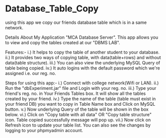 # Database_Table_Copy
using this app we copy our friends database table which is in a same network.

Details About My Application "MCA Database Server".
This app allows you to view and copy the tables created at our "DBMS LAB".

Features:-
i.) It helps to copy the table of another student to your database. 
ii.) It provides two ways of copying table, with data(table+rows) and without data(table structure).
iii.) You can also view the underlying MySQL Query of table being copied.
iv.) It auto logins with the default password which we're assigned i.e. our reg. no.

Steps for using this app:-
i.) Connect with college network(Wifi or LAN).
ii.) Run the "dbExperiment.jar" file and Login with your reg. no.
iii.) Type your friend's reg. no. in Your Friends Tables box. It will show all the tables created by your friend.
iv.) Type the name of the table (table must exist in your friend DB) you want to copy in Table Name box and Click on MySQL button.
v.) Now underlying Query of the table will be shown in the box below.
vi.) Click on "Copy table with all data" OR "Copy table structure" icon. Table copied successfully message will pop up.
vii.) Now click on Refresh icon to update your table list. You can also see the changes by logging to your phpmyadmin account.
